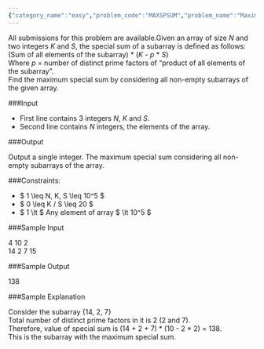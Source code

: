 ```yaml
---
{"category_name":"easy","problem_code":"MAXSPSUM","problem_name":"Maximum Special Sum","languages_supported":{"0":"C","1":"CPP14","2":"JAVA","3":"PYTH","4":"PYTH 3.6","5":"PYPY","6":"CS2","7":"PAS fpc","8":"PAS gpc","9":"RUBY","10":"PHP","11":"GO","12":"NODEJS","13":"HASK","14":"rust","15":"SCALA","16":"swift","17":"D","18":"PERL","19":"FORT","20":"WSPC","21":"ADA","22":"CAML","23":"ICK","24":"BF","25":"ASM","26":"CLPS","27":"PRLG","28":"ICON","29":"SCM qobi","30":"PIKE","31":"ST","32":"NICE","33":"LUA","34":"BASH","35":"NEM","36":"LISP sbcl","37":"LISP clisp","38":"SCM guile","39":"JS","40":"ERL","41":"TCL","42":"kotlin","43":"PERL6","44":"TEXT","45":"SCM chicken","46":"PYP3","47":"CLOJ","48":"R","49":"COB","50":"FS"},"max_timelimit":3,"source_sizelimit":50000,"problem_author":"vishal_nnd0","problem_tester":null,"date_added":"23-04-2019","tags":{"0":"vishal_nnd0"},"time":{"view_start_date":1556307900,"submit_start_date":1556307900,"visible_start_date":1556307900,"end_date":1735669800},"is_direct_submittable":false,"layout":"problem"}
---
```

<span class="solution-visible-txt">All submissions for this problem are available.</span>Given an array of size $N$ and two integers $K$ and $S$, the special sum of a subarray is defined as follows:      
(Sum of all elements of the subarray) * ($K$ - $p$ * $S$)       
Where $p$ = number of distinct prime factors of “product of all elements of the subarray”.    
Find the maximum special sum by considering all non-empty subarrays of the given array.

###Input

- First line contains 3 integers $N$, $K$ and $S$.     
- Second line contains $N$ integers, the elements of the array.  

###Output

Output a single integer. The maximum special sum considering all non-empty subarrays of the array.

###Constraints:

- $ 1 \leq N, K, S \leq 10^5 $      
- $ 0 \leq K / S \leq 20 $   
- $ 1 \lt $ Any element of array $ \lt 10^5 $

###Sample Input

4 10 2    
14 2 7 15

###Sample Output

138

###Sample Explanation

Consider the subarray {14, 2, 7}      
Total number of distinct prime factors in it is 2 (2 and 7).    
Therefore, value of special sum is (14 + 2 + 7) * (10 - 2 * 2) = 138.    
This is the subarray with the maximum special sum.

